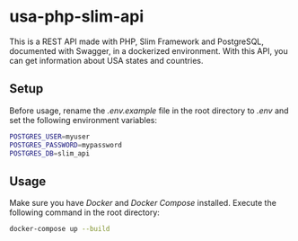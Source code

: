 # usa-php-slim-api

This is a REST API made with PHP, Slim Framework and PostgreSQL, documented with Swagger, in a dockerized environment. With this API, you can get information about USA states and countries. 

## Setup

Before usage, rename the *.env.example* file in the root directory to *.env* and set the following environment variables:

```bash
POSTGRES_USER=myuser
POSTGRES_PASSWORD=mypassword
POSTGRES_DB=slim_api
```

## Usage

Make sure you have *Docker* and *Docker Compose* installed.
Execute the following command in the root directory:

```bash
docker-compose up --build
```
